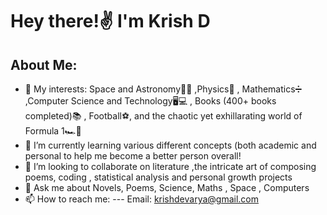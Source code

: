 # Hey there!✌ I'm Krish D 

## About Me: ##
- 🔭 My interests:  Space and Astronomy🌌🚀 ,Physics🔭 , Mathematics➗ ,Computer Science and Technology🖥💻 , Books (400+ books completed)📚 , Football⚽, and the chaotic yet exhillarating world of Formula 1🏎🏁
- 🌱 I’m currently learning various different concepts (both academic and personal to help me become a better person overall!
- 👯 I’m looking to collaborate on literature ,the intricate art of composing poems, coding , statistical analysis and personal growth          projects
- 💬 Ask me about Novels, Poems, Science, Maths , Space , Computers
- 📫 How to reach me: --- Email: krishdevarya@gmail.com


<!--
**CapnFusion/CapnFusion** is a ✨ _special_ ✨ repository because its `README.md` (this file) appears on your GitHub profile.

Here are some ideas to get you started:


-->
